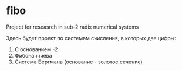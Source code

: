 # fibo
Project for reseasrch in sub-2 radix numerical systems

Здесь будет проект по системам счисления, в которых две цифры:
1. С основанием -2
2. Фибоначчиева
3. Система Бергмана (основание - золотое сечение)
